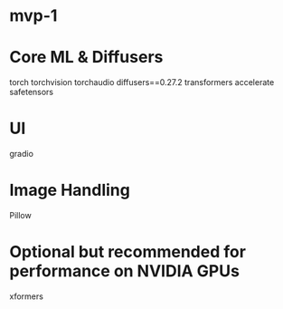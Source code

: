 # mvp-1

# Core ML & Diffusers
torch
torchvision
torchaudio
diffusers==0.27.2
transformers
accelerate
safetensors

# UI
gradio

# Image Handling
Pillow

# Optional but recommended for performance on NVIDIA GPUs
xformers
